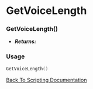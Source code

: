 # GetVoiceLength

### GetVoiceLength()
- ***Returns:*** 

### Usage

```Lua
GetVoiceLength()
```


[Back To Scripting Documentation](../README.md)
